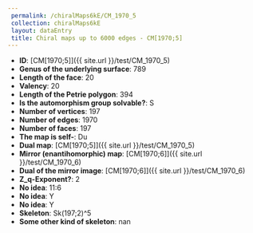 ```yaml
--- 
 permalink: /chiralMaps6kE/CM_1970_5 
 collection: chiralMaps6kE
 layout: dataEntry
 title: Chiral maps up to 6000 edges - CM[1970;5]
---
```


- **ID**: [CM[1970;5]]({{ site.url }}/test/CM_1970_5)
- **Genus of the underlying surface**: 789
- **Length of the face**: 20
- **Valency**: 20
- **Length of the Petrie polygon**: 394
- **Is the automorphism group solvable?**: S
- **Number of vertices**: 197
- **Number of edges**: 1970
- **Number of faces**: 197
- **The map is self-**: Du
- **Dual map**: [CM[1970;5]]({{ site.url }}/test/CM_1970_5)
- **Mirror (enantihomorphic) map**: [CM[1970;6]]({{ site.url }}/test/CM_1970_6)
- **Dual of the mirror image**: [CM[1970;6]]({{ site.url }}/test/CM_1970_6)
- **Z_q-Exponent?**: 2
- **No idea**:  11:6
- **No idea**: Y
- **No idea**: Y
- **Skeleton**: Sk(197;2)^5
- **Some other kind of skeleton**: nan
